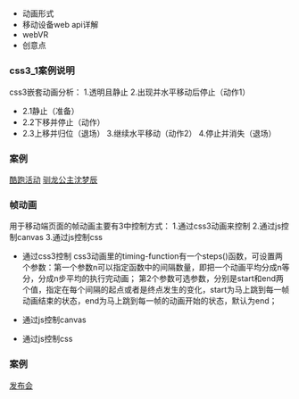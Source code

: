 ##

* 动画形式
* 移动设备web api详解
* webVR
* 创意点


### css3_1案例说明
css3嵌套动画分析：
1.透明且静止
2.出现并水平移动后停止（动作1）
-  2.1静止（准备）
-  2.2下移并停止（动作）
-  2.3上移并归位（退场）
3.继续水平移动（动作2）
4.停止并消失（退场）

### 案例
[酷跑活动](http://pao.qq.com/act/a20160613ppz/)
[驯龙公主沈梦辰](http://xl3d.qq.com/act/a20151111xlgz/index.html)

### 帧动画
用于移动端页面的帧动画主要有3中控制方式：
1.通过css3动画来控制
2.通过js控制canvas
3.通过js控制css

* 通过css3控制
css3动画里的timing-function有一个steps()函数，可设置两个参数：第一个参数n可以指定函数中的间隔数量，即把一个动画平均分成n等分，分成n步平均的执行完动画；
第2个参数可选参数，分别是start和end两个值，指定在每个间隔的起点或者是终点发生的变化，start为马上跳到每一帧动画结束的状态，end为马上跳到每一帧的动画开始的状态，默认为end；

* 通过js控制canvas
* 通过js控制css

### 案例
[发布会](http://up.qq.com/act/a20160318paper/index.htm)
